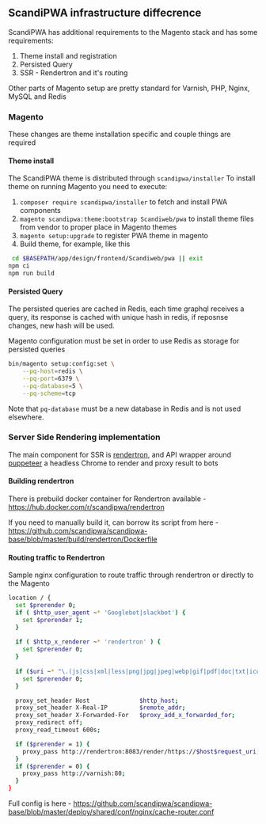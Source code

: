 ## ScandiPWA infrastructure diffecrence

ScandiPWA has additional requirements to the Magento stack and has some requirements:

1.  Theme install and registration
2.  Persisted Query
3.  SSR - Rendertron and it's routing

Other parts of Magento setup are pretty standard for Varnish, PHP, Nginx, MySQL and Redis

### Magento

These changes are theme installation specific and couple things are required

#### Theme install

The ScandiPWA theme is distributed through `scandipwa/installer`
To install theme on running Magento you need to execute:

1.  `composer require scandipwa/installer` to fetch and install PWA components
2.  `magento scandipwa:theme:bootstrap Scandiweb/pwa` to install theme files from vendor to proper place in Magento themes
3.  `magento setup:upgrade` to register PWA theme in magento
4.  Build theme, for example, like this
```bash
 cd $BASEPATH/app/design/frontend/Scandiweb/pwa || exit
npm ci
npm run build
```

#### Persisted Query

The persisted queries are cached in Redis, each time graphql receives a query, its response is cached with unique hash in redis, if reposnse changes, new hash will be used.

Magento configuration must be set in order to use Redis as storage for persisted queries

```bash
bin/magento setup:config:set \
    --pq-host=redis \
    --pq-port=6379 \
    --pq-database=5 \
    --pq-scheme=tcp
```

Note that `pq-database` must be a new database in Redis and is not used elsewhere.

### Server Side Rendering implementation

The main component for SSR is [rendertron](https://github.com/GoogleChrome/rendertron), and API wrapper around [puppeteer](https://github.com/GoogleChrome/puppeteer) a headless Chrome to render and proxy result to bots

#### Building rendertron

There is prebuild docker container for Rendertron available - <https://hub.docker.com/r/scandipwa/rendertron>

If you need to manually build it, can borrow its script from here - <https://github.com/scandipwa/scandipwa-base/blob/master/build/rendertron/Dockerfile>

#### Routing traffic to Rendertron

Sample nginx configuration to route traffic through rendertron or directly to the Magento

```bash
location / {
  set $prerender 0;
  if ( $http_user_agent ~* 'Googlebot|slackbot') {
    set $prerender 1;
  }
  
  if ( $http_x_renderer ~* 'rendertron' ) {
    set $prerender 0;
  }
  
  if ($uri ~* "\.(js|css|xml|less|png|jpg|jpeg|webp|gif|pdf|doc|txt|ico|rss|zip|mp3|rar|exe|wmv|doc|avi|ppt|mpg|mpeg|tif|wav|mov|psd|ai|xls|mp4|m4a|swf|dat|dmg|iso|flv|m4v|torrent|ttf|woff|svg|eot)") {
    set $prerender 0;
  }

  proxy_set_header Host              $http_host;
  proxy_set_header X-Real-IP         $remote_addr;
  proxy_set_header X-Forwarded-For   $proxy_add_x_forwarded_for;
  proxy_redirect off;
  proxy_read_timeout 600s;

  if ($prerender = 1) {
    proxy_pass http://rendertron:8083/render/https://$host$request_uri;
  }
  if ($prerender = 0) {
    proxy_pass http://varnish:80;
  }
}
```

Full config is here - <https://github.com/scandipwa/scandipwa-base/blob/master/deploy/shared/conf/nginx/cache-router.conf>

